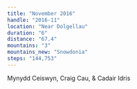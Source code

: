 ```yaml
---
title: "November 2016"
handle: "2016-11"
location: "Near Dolgellau"
duration: "6"
distance: "67.4"
mountains: "3"
mountains_new: "Snowdonia"
steps: "144,753"
---
```


Mynydd Ceiswyn, Craig Cau, & Cadair Idris